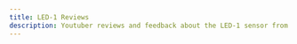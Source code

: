 ```yaml
---
title: LED-1 Reviews
description: Youtuber reviews and feedback about the LED-1 sensor from Apollo Automation.
---
```

